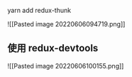 yarn add redux-thunk

![[Pasted image 20220606094719.png]]


## 使用 redux-devtools

![[Pasted image 20220606100155.png]]
